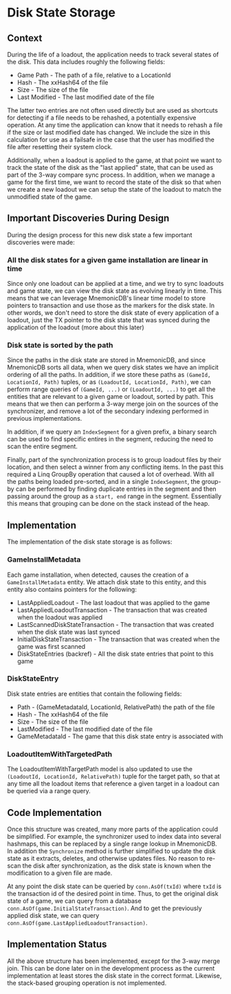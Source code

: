 # Disk State Storage

## Context

During the life of a loadout, the application needs to track several states of the disk. This data includes roughly the
following fields:

* Game Path - The path of a file, relative to a LocationId
* Hash - The xxHash64 of the file
* Size - The size of the file
* Last Modified - The last modified date of the file

The latter two entries are not often used directly but are used as shortcuts for detecting if a file needs to be rehashed,
a potentially expensive operation. At any time the application can know that it needs to rehash a file if the size or last
modified date has changed. We include the size in this calculation for use as a failsafe in the case that the user has
modified the file after resetting their system clock.

Additionally, when a loadout is applied to the game, at that point we want to track the state of the disk as the "last applied"
state, that can be used as part of the 3-way compare sync process. In addition, when we manage a game for the first time,
we want to record the state of the disk so that when we create a new loadout we can setup the state of the loadout to match
the unmodified state of the game.

## Important Discoveries During Design

During the design process for this new disk state a few important discoveries were made:

### All the disk states for a given game installation are linear in time

Since only one loadout can be applied at a time, and we try to sync loadouts and game state, we can view the disk state
as evolving linearly in time. This means that we can leverage MnemonicDB's linear time model to store pointers to transaction
and use those as the markers for the disk state. In other words, we don't need to store the disk state of every application of
a loadout, just the TX pointer to the disk state that was synced during the application of the loadout (more about this later)

### Disk state is sorted by the path

Since the paths in the disk state are stored in MnemonicDB, and since MnemonicDB sorts all data, when we query disk states we 
have an implicit ordering of all the paths. In addition, if we store these paths as `(GameId, LocationId, Path)` tuples,
or as `(LoadoutId, LocationId, Path)`, we can perform range queries of `(GameId, ...)` or `(LoadoutId, ...)` to get all the
entities that are relevant to a given game or loadout, sorted by path. This means that we then can perform a 3-way merge
join on the sources of the synchronizer, and remove a lot of the secondary indexing performed in previous implementations. 

In addition, if we query an `IndexSegment` for a given prefix, a binary search can be used to find specific entires in the
segment, reducing the need to scan the entire segment.

Finally, part of the synchronization process is to group loadout files by their location, and then select a winner from any
conflicting items. In the past this required a Linq GroupBy operation that caused a lot of overhead. With all the paths being
loaded pre-sorted, and in a single `IndexSegment`, the group-by can be performed by finding duplicate entries in the segment
and then passing around the group as a `start, end` range in the segment. Essentially this means that grouping can be done
on the stack instead of the heap.


## Implementation

The implementation of the disk state storage is as follows:

### GameInstallMetadata

Each game installation, when detected, causes the creation of a `GameInstallMetadata` entity. We attach disk state to this entity, and
this entity also contains pointers for the following:

* LastAppliedLoadout - The last loadout that was applied to the game
* LastAppliedLoadoutTransaction - The transaction that was created when the loadout was applied
* LastScannedDiskStateTransaction - The transaction that was created when the disk state was last synced
* InitialDiskStateTransaction - The transaction that was created when the game was first scanned
* DiskStateEntries (backref) - All the disk state entries that point to this game

### DiskStateEntry

Disk state entries are entities that contain the following fields:

* Path - (GameMetadataId, LocationId, RelativePath) the path of the file
* Hash - The xxHash64 of the file
* Size - The size of the file
* LastModified - The last modified date of the file
* GameMetadataId - The game that this disk state entry is associated with

### LoadoutItemWithTargetedPath

The LoadoutItemWithTargetPath model is also updated to use the `(LoadoutId, LocationId, RelativePath)` tuple for the target path,
so that at any time all the loadout items that reference a given target in a loadout can be queried via a range query.

## Code Implementation

Once this structure was created, many more parts of the application could be simplified. For example, the synchronizer
used to index data into several hashmaps, this can be replaced by a single range lookup in MnemonicDB. In addition the `Synchronize`
method is further simplified to update the disk state as it extracts, deletes, and otherwise updates files. No reason to 
re-scan the disk after synchronization, as the disk state is known when the modification to a given file are made.

At any point the disk state can be queried by `conn.AsOf(txId)` where `txId` is the transaction id of the desired point in time. 
Thus, to get the original disk state of a game, we can query from a database `conn.AsOf(game.InitialStateTransaction)`. And to
get the previously applied disk state, we can query `conn.AsOf(game.LastAppliedLoadoutTransaction)`.

## Implementation Status

All the above structure has been implemented, except for the 3-way merge join. This can be done later on in the development
process as the current implementation at least stores the disk state in the correct format. Likewise, the stack-based grouping
operation is not implemented.
